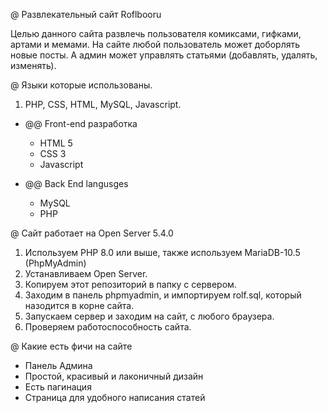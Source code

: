 @ Развлекательный сайт Roflbooru

Целью данного сайта развлечь пользователя комиксами, гифками, артами и мемами. На сайте любой пользователь может доборлять новые посты. А админ может управлять статьями (добавлять, удалять, изменять).

@ Языки которые использованы.
1. PHP, CSS, HTML, MySQL, Javascript.

- @@ Front-end разработка
    - HTML 5
    - CSS 3
    - Javascript
	
- @@ Back End langusges
    - MySQL
    - PHP

@ Сайт работает на Open Server 5.4.0
1. Используем PHP 8.0 или выше, также используем MariaDB-10.5 (PhpMyAdmin)
2. Устанавливаем Open Server.
3. Копируем этот репозиторий в папку с сервером.
4. Заходим в панель phpmyadmin, и импортируем rolf.sql, который назодится в корне сайта.
5. Запускаем сервер и заходим на сайт, с любого браузера.
6. Проверяем работоспособность сайта.

@ Какие есть фичи на сайте
- Панель Админа
- Простой, красивый и лаконичный дизайн
- Есть пагинация
- Страница для удобного написания статей
